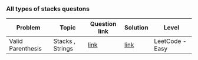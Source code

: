 ### All types of stacks questons



| Problem | Topic | Question link | Solution | Level |  
| --- | --- | --- | --- |  --- |  
| Valid Parenthesis | Stacks , Strings | [link](https://leetcode.com/problems/valid-parentheses/) | [link](https://github.com/harshita214/Data-Structures-and-Algorithms/blob/main/Stacks/ValidParentheses.cpp) | LeetCode - Easy |
